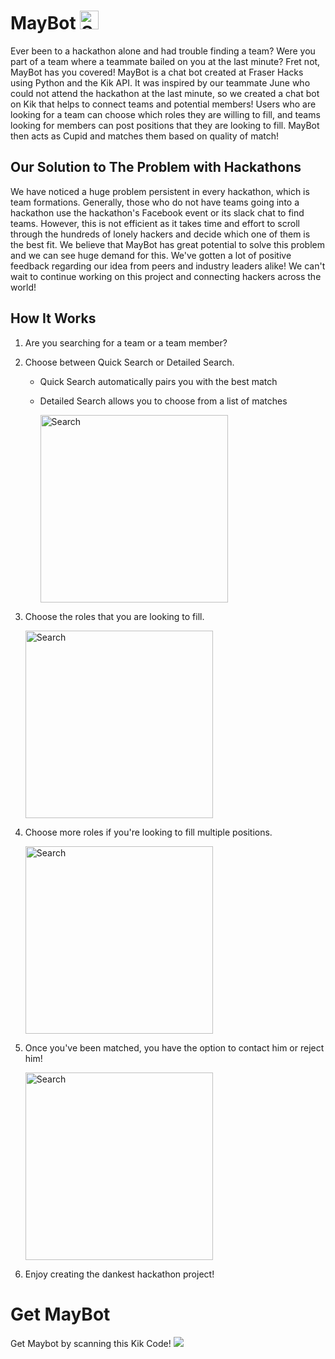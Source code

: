 # MayBot <img src="https://cdn.downdetector.com/static/uploads/c/300/70d43/kik-logo.png" alt="Search" width="30px"/>
Ever been to a hackathon alone and had trouble finding a team? Were you part of a team where a teammate bailed on you at the last minute? Fret not, MayBot has you covered!
MayBot is a chat bot created at Fraser Hacks using Python and the Kik API.  It was inspired by our teammate June who could not attend the hackathon at the last minute, so we created a chat bot on Kik that helps to connect teams and potential members!
Users who are looking for a team can choose which roles they are willing to fill, and teams looking for members can post positions that they are looking to fill. MayBot then acts as Cupid and matches them based on quality of match!

## Our Solution to The Problem with Hackathons
We have noticed a huge problem persistent in every hackathon, which is team formations. Generally, those who do not have teams going into a hackathon use the hackathon's Facebook event or its slack chat to find teams. However, this is not efficient as it takes time and effort to scroll through the hundreds of lonely hackers and decide which one of them is the best fit.
We believe that MayBot has great potential to solve this problem and we can see huge demand for this. We've gotten a lot of positive feedback regarding our idea from peers and industry leaders alike!
We can't wait to continue working on this project and connecting hackers across the world!

## How It Works
1. Are you searching for a team or a team member? 
2. Choose between Quick Search or Detailed Search.  
    - Quick Search automatically pairs you with the best match
    - Detailed Search allows you to choose from a list of matches
    
      <img src="https://github.com/theRoughCode/maybot/blob/master/screenshots/search.png" alt="Search" width="300px"/>
3. Choose the roles that you are looking to fill.

      <img src="https://github.com/theRoughCode/maybot/blob/master/screenshots/fill_roles.png" alt="Search" width="300px"/>
4. Choose more roles if you're looking to fill multiple positions.

      <img src="https://github.com/theRoughCode/maybot/blob/master/screenshots/fill_more_roles.png" alt="Search" width="300px"/>
      
5. Once you've been matched, you have the option to contact him or reject him!

      <img src="https://github.com/theRoughCode/maybot/blob/master/screenshots/hookup.png" alt="Search" width="300px"/>
      
6. Enjoy creating the dankest hackathon project!

# Get MayBot
Get Maybot by scanning this Kik Code!
![](https://github.com/theRoughCode/maybot/blob/master/screenshots/kikcode.png)
